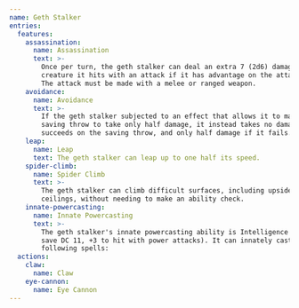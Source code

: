 ```yaml
---
name: Geth Stalker
entries:
  features:
    assassination:
      name: Assassination
      text: >-
        Once per turn, the geth stalker can deal an extra 7 (2d6) damage to one
        creature it hits with an attack if it has advantage on the attack roll.
        The attack must be made with a melee or ranged weapon.
    avoidance:
      name: Avoidance
      text: >-
        If the geth stalker subjected to an effect that allows it to make a
        saving throw to take only half damage, it instead takes no damage if it
        succeeds on the saving throw, and only half damage if it fails.
    leap:
      name: Leap
      text: The geth stalker can leap up to one half its speed.
    spider-climb:
      name: Spider Climb
      text: >-
        The geth stalker can climb difficult surfaces, including upside down on
        ceilings, without needing to make an ability check.
    innate-powercasting:
      name: Innate Powercasting
      text: >-
        The geth stalker's innate powercasting ability is Intelligence (power
        save DC 11, +3 to hit with power attacks). It can innately cast the
        following spells:
  actions:
    claw:
      name: Claw
    eye-cannon:
      name: Eye Cannon
---
```

